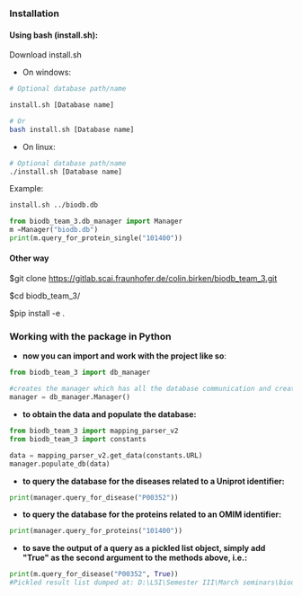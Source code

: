 ### Installation
#### Using bash (install.sh):
Download install.sh

* On windows:

```bash
# Optional database path/name

install.sh [Database name]

# Or
bash install.sh [Database name]
```

* On linux:

```bash
# Optional database path/name
./install.sh [Database name]
```
Example:

```bash 
install.sh ../biodb.db
```

```python
from biodb_team_3.db_manager import Manager
m =Manager("biodb.db")
print(m.query_for_protein_single("101400"))
```
#### Other way
$git clone https://gitlab.scai.fraunhofer.de/colin.birken/biodb_team_3.git

$cd biodb_team_3/

$pip install -e .



### Working with the package in Python

- **now you can import and work with the project like so**:

```python
from biodb_team_3 import db_manager

#creates the manager which has all the database communication and creation methods
manager = db_manager.Manager()
```

- **to obtain the data and populate the database:**

```python
from biodb_team_3 import mapping_parser_v2
from biodb_team_3 import constants

data = mapping_parser_v2.get_data(constants.URL)
manager.populate_db(data)
```

- **to query the database for the diseases related to a Uniprot identifier:**

```python
print(manager.query_for_disease("P00352"))
```

- **to query the database for the proteins related to an OMIM identifier:**

```python
print(manager.query_for_proteins("101400"))
```

- **to save the output of a query as a pickled list object, simply add "True" as the second argument to the methods above, i.e.:**

```python
print(m.query_for_disease("P00352", True))
#Pickled result list dumped at: D:\LSI\Semester III\March seminars\biodb_team_3"
```

